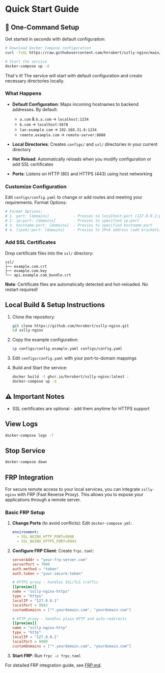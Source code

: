 # Quick Start Guide

## 🚀 One-Command Setup

Get started in seconds with default configuration:

```bash
# Download Docker Compose configuration
curl -fsSL https://raw.githubusercontent.com/hnrobert/sslly-nginx/main/docker-compose.yml -o docker-compose.yml

# Start the service
docker-compose up -d
```

That's it! The service will start with default configuration and create necessary directories locally.

### What Happens

- **Default Configuration**: Maps incoming hostnames to backend addresses. By default:

  - `a.com` & `b.a.com` → `localhost:1234`
  - `b.com` → `localhost:5678`
  - `lan.example.com` → `192.168.31.6:1234`
  - `remote.example.com` → `remote-server:8080`

- **Local Directories**: Creates `configs/` and `ssl/` directories in your current directory
- **Hot Reload**: Automatically reloads when you modify configuration or add SSL certificates
- **Ports**: Listens on HTTP (80) and HTTPS (443) using host networking

### Customize Configuration

Edit `configs/config.yaml` to change or add routes and meeting your requirements. Format Options:

```yaml
# Format Options:
# 1. port: [domains]           - Proxies to localhost:port (127.0.0.1:port)
# 2. ip:port: [domains]        - Proxies to specified ip:port
# 3. hostname:port: [domains]  - Proxies to specified hostname:port
# 4. [ipv6]:port: [domains]    - Proxies to IPv6 address (add brackets)
```

### Add SSL Certificates

Drop certificate files into the `ssl/` directory:

```text
ssl/
├── example.com.crt
├── example.com.key
└── api.example.com_bundle.crt
```

**Note**: Certificate files are automatically detected and hot-reloaded. No restart required!

## Local Build & Setup Instructions

1. Clone the repository:

   ```bash
   git clone https://github.com/hnrobert/sslly-nginx.git
   cd sslly-nginx
   ```

2. Copy the example configuration:

   ```bash
   cp configs/config.example.yaml configs/config.yaml
   ```

3. Edit `configs/config.yaml` with your port-to-domain mappings

4. Build and Start the service:

   ```bash
   docker build -t ghcr.io/hnrobert/sslly-nginx:latest .
   docker-compose up -d
   ```

## ⚠️ Important Notes

- SSL certificates are optional - add them anytime for HTTPS support

## View Logs

```bash
docker-compose logs -f
```

## Stop Service

```bash
docker-compose down
```

## FRP Integration

For secure remote access to your local services, you can integrate `sslly-nginx` with FRP (Fast Reverse Proxy). This allows you to expose your applications through a remote server.

### Basic FRP Setup

1. **Change Ports** (to avoid conflicts): Edit `docker-compose.yml`:

   ```yaml
   environment:
     - SSL_NGINX_HTTP_PORT=9980
     - SSL_NGINX_HTTPS_PORT=9943
   ```

2. **Configure FRP Client**: Create `frpc.toml`:

   ```toml
   serverAddr = "your-frp-server.com"
   serverPort = 7000
   auth.method = "token"
   auth.token = "your-secure-token"

   # HTTPS proxy - handles SSL/TLS traffic
   [[proxies]]
   name = "sslly-nginx-https"
   type = "https"
   localIP = "127.0.0.1"
   localPort = 9943
   customDomains = ["*.yourdomain.com", "yourdomain.com"]

   # HTTP proxy - handles plain HTTP and auto-redirects
   [[proxies]]
   name = "sslly-nginx-http"
   type = "http"
   localIP = "127.0.0.1"
   localPort = 9980
   customDomains = ["*.yourdomain.com", "yourdomain.com"]
   ```

3. **Start FRP**: Run `frpc -c frpc.toml`

For detailed FRP integration guide, see [FRP.md](FRP.md).
